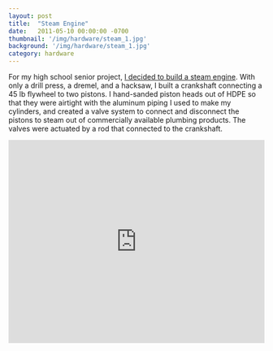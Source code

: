 ```yaml
---
layout: post
title:  "Steam Engine"
date:   2011-05-10 00:00:00 -0700
thumbnail: '/img/hardware/steam_1.jpg'
background: '/img/hardware/steam_1.jpg'
category: hardware
---
```

For my high school senior project, <a href="https://www.youtube.com/watch?v=u0gQFcdwEFc">I decided to build a steam engine</a>. With only a drill press, a dremel, and a hacksaw, I built a crankshaft connecting a 45 lb flywheel to two pistons. I hand-sanded piston heads out of HDPE so that they were airtight with the aluminum piping I used to make my cylinders, and created a valve system to connect and disconnect the pistons to steam out of commercially available plumbing products. The valves were actuated by a rod that connected to the crankshaft.

<iframe width="100%" height="400" src="https://www.youtube.com/embed/u0gQFcdwEFc" title="YouTube video player" frameborder="0" allow="accelerometer; autoplay; clipboard-write; encrypted-media; gyroscope; picture-in-picture" allowfullscreen></iframe>